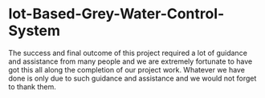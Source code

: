 # Iot-Based-Grey-Water-Control-System
The success and final outcome of this project required a lot of guidance and assistance from many people and we are extremely fortunate to have got this all along the completion of our project work. Whatever we have done is only due to such guidance and assistance and we would not forget to thank them.
